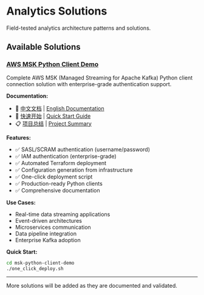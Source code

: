 # Analytics Solutions

Field-tested analytics architecture patterns and solutions.

## Available Solutions

### [AWS MSK Python Client Demo](msk-python-client-demo/README.md)

Complete AWS MSK (Managed Streaming for Apache Kafka) Python client connection solution with enterprise-grade authentication support.

**Documentation:**
- 📖 [中文文档](msk-python-client-demo/README.md) | [English Documentation](msk-python-client-demo/README_EN.md)
- 🚀 [快速开始](msk-python-client-demo/QUICKSTART.md) | [Quick Start Guide](msk-python-client-demo/QUICKSTART_EN.md)
- 📋 [项目总结](msk-python-client-demo/PROJECT_SUMMARY.md) | [Project Summary](msk-python-client-demo/PROJECT_SUMMARY_EN.md)

**Features:**
- ✅ SASL/SCRAM authentication (username/password)
- ✅ IAM authentication (enterprise-grade)
- ✅ Automated Terraform deployment
- ✅ Configuration generation from infrastructure
- ✅ One-click deployment script
- ✅ Production-ready Python clients
- ✅ Comprehensive documentation

**Use Cases:**
- Real-time data streaming applications
- Event-driven architectures
- Microservices communication
- Data pipeline integration
- Enterprise Kafka adoption

**Quick Start:**
```bash
cd msk-python-client-demo
./one_click_deploy.sh
```

---

More solutions will be added as they are documented and validated.
